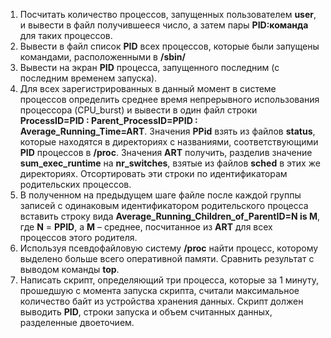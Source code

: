 1. Посчитать количество процессов, запущенных пользователем **user**, и вывести в файл получившееся число, а затем пары **PID:команда** для таких процессов.
2. Вывести в файл список **PID** всех процессов, которые были запущены командами, расположенными в **/sbin/**
3. Вывести на экран **PID** процесса, запущенного последним (с последним временем запуска).
4. Для всех зарегистрированных в данный момент в системе процессов определить среднее время непрерывного использования процессора (CPU_burst) и вывести в один файл строки **ProcessID=PID : Parent_ProcessID=PPID : Average_Running_Time=ART**. Значения **PPid** взять из файлов **status**, которые находятся в директориях с названиями, соответствующими **PID** процессов в **/proc**. Значения **ART** получить, разделив значение **sum_exec_runtime** на **nr_switches**, взятые из файлов **sched** в этих же директориях. Отсортировать эти строки по идентификаторам родительских процессов.
5. В полученном на предыдущем шаге файле после каждой группы записей с одинаковым идентификатором родительского процесса вставить строку вида **Average_Running_Children_of_ParentID=N is M**, где **N** = **PPID**, а **M** – среднее, посчитанное из **ART** для всех процессов этого родителя.
6. Используя псевдофайловую систему **/proc** найти процесс, которому выделено больше всего оперативной памяти. Сравнить результат с выводом команды **top**.
7. Написать скрипт, определяющий три процесса, которые за 1 минуту, прошедшую с момента запуска скрипта, считали максимальное количество байт из устройства хранения данных. Скрипт должен выводить **PID**, строки запуска и объем считанных данных, разделенные двоеточием.
